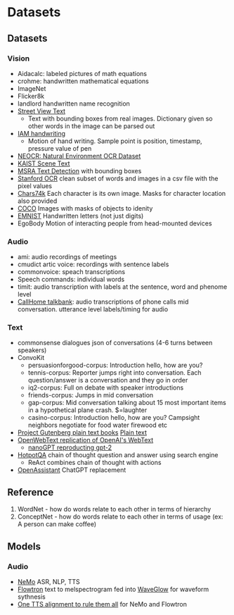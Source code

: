 # Datasets


## Datasets

### Vision
- Aidacalc: labeled pictures of math equations
- crohme: handwritten mathematical equations
- ImageNet
- Flicker8k
- landlord handwritten name recognition
- [Street View Text](http://www.iapr-tc11.org/mediawiki/index.php?title=The_Street_View_Text_Dataset)
  - Text with bounding boxes from real images. Dictionary given so other words in the image can be parsed out
- [IAM handwriting](http://www.iapr-tc11.org/mediawiki/index.php?title=IAM_Online_Document_Database_(IAMonDo-database))
  - Motion of hand writing. Sample point is position, timestamp, pressure value of pen
- [NEOCR: Natural Environment OCR Dataset](http://www.iapr-tc11.org/mediawiki/index.php?title=NEOCR:_Natural_Environment_OCR_Dataset)
- [KAIST Scene Text](http://www.iapr-tc11.org/mediawiki/index.php?title=NEOCR:_Natural_Environment_OCR_Dataset)
- [MSRA Text Detection](http://www.iapr-tc11.org/mediawiki/index.php?title=MSRA_Text_Detection_500_Database_(MSRA-TD500)) with bounding boxes
- [Stanford OCR](https://ai.stanford.edu/~btaskar/ocr/) clean subset of words and images in a csv file with the pixel values
- [Chars74k](http://www.ee.surrey.ac.uk/CVSSP/demos/chars74k/) Each character is its own image. Masks for character location also provided
- [COCO](https://cocodataset.org/#download) Images with masks of objects to idenity
- [EMNIST](https://pytorch.org/vision/stable/generated/torchvision.datasets.EMNIST.html#torchvision.datasets.EMNIST) Handwritten letters (not just digits)
- EgoBody Motion of interacting people from head-mounted devices

### Audio
- ami: audio recordings of meetings
- cmudict artic voice: recordings with sentence labels
- commonvoice: speach transcriptions
- Speech commands: individual words
- timit: audio transcription with labels at the sentence, word and phenome level
- [CallHome talkbank](https://www.linguistics.ucsb.edu/research/santa-barbara-corpus#SBC009): audio transcriptions of phone calls mid conversation. utterance level labels/timing for audio

### Text
- commonsense dialogues json of conversations (4-6 turns between speakers)
- ConvoKit
  - persuasionforgood-corpus: Introduction hello, how are you?
  - tennis-corpus: Reporter jumps right into conversation. Each question/answer is a conversation and they go in order
  - iq2-corpus: Full on debate with speaker introductions
  - friends-corpus: Jumps in mid conversation
  - gap-corpus: Mid conversation talking about 15 most important items in a hypothetical plane crash. $=laughter
  - casino-corpus: Introduction hello, how are you? Campsight neighbors negotiate for food water firewood etc
- [Project Gutenberg plain text books](https://www.gutenberg.org/ebooks/2641) [Plain text](https://www.gutenberg.org/cache/epub/2641/pg2641.txt)
- [OpenWebText replication of OpenAI's WebText](https://openwebtext2.readthedocs.io/en/latest/)
  - [nanoGPT reproducting gpt-2](https://github.com/karpathy/nanoGPT#reproducing-gpt-2)
- [HotpotQA](https://hotpotqa.github.io/) chain of thought question and answer using search engine
  - ReAct combines chain of thought with actions
- [OpenAssistant](https://huggingface.co/datasets/OpenAssistant/oasst1) ChatGPT replacement

## Reference
1. WordNet - how do words relate to each other in terms of hierarchy
2. ConceptNet - how do words relate to each other in terms of usage (ex: A person can make coffee)

## Models
### Audio
- [NeMo](https://nvidia.github.io/NeMo/) ASR, NLP, TTS
- [Flowtron](https://github.com/NVIDIA/flowtron) text to melspectrogram fed into [WaveGlow](https://github.com/NVIDIA/waveglow) for waveform sythnesis
- [One TTS alignment to rule them all](https://nv-adlr.github.io/one-tts-alignment) for NeMo and Flowtron
